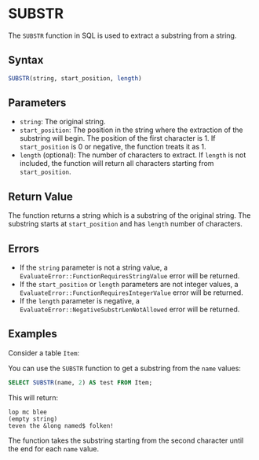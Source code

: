 # SUBSTR

The `SUBSTR` function in SQL is used to extract a substring from a string.

## Syntax

```sql
SUBSTR(string, start_position, length)
```

## Parameters

- `string`: The original string.
- `start_position`: The position in the string where the extraction of the substring will begin. The position of the first character is 1. If `start_position` is 0 or negative, the function treats it as 1.
- `length` (optional): The number of characters to extract. If `length` is not included, the function will return all characters starting from `start_position`.

## Return Value

The function returns a string which is a substring of the original string. The substring starts at `start_position` and has `length` number of characters.

## Errors

- If the `string` parameter is not a string value, a `EvaluateError::FunctionRequiresStringValue` error will be returned.
- If the `start_position` or `length` parameters are not integer values, a `EvaluateError::FunctionRequiresIntegerValue` error will be returned.
- If the `length` parameter is negative, a `EvaluateError::NegativeSubstrLenNotAllowed` error will be returned.

## Examples

Consider a table `Item`:



You can use the `SUBSTR` function to get a substring from the `name` values:

```sql
SELECT SUBSTR(name, 2) AS test FROM Item;
```

This will return:

```
lop mc blee
(empty string)
teven the &long named$ folken!
```

The function takes the substring starting from the second character until the end for each `name` value.